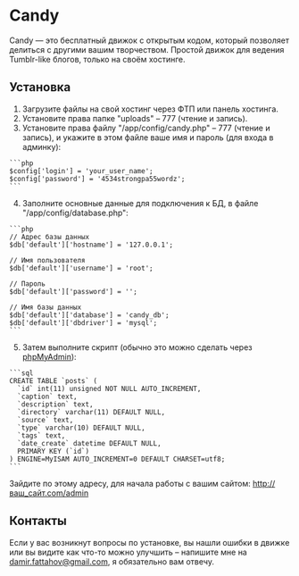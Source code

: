 Candy
=====

Candy — это бесплатный движок с открытым кодом, который позволяет делиться с другими вашим творчеством. Простой движок для ведения Tumblr-like блогов, только на своём хостинге.

## Установка
  1. Загрузите файлы на свой хостинг через ФТП или панель хостинга.
  2. Установите права папке "uploads" – 777 (чтение и запись).
  3. Установите права файлу "/app/config/candy.php" – 777 (чтение и запись), и укажите в этом файле ваше имя и пароль (для входа в админку):
   
    ```php
    $config['login'] = 'your_user_name';
    $config['password'] = '4534strongpa55wordz';
    ```
  4. Заполните основные данные для подключения к БД, в файле "/app/config/database.php":
  
    ```php
    // Адрес базы данных
    $db['default']['hostname'] = '127.0.0.1';
    
    // Имя пользователя
    $db['default']['username'] = 'root';
    
    // Пароль
    $db['default']['password'] = '';
    
    // Имя базы данных
    $db['default']['database'] = 'candy_db';
    $db['default']['dbdriver'] = 'mysql';
    ```
  5. Затем выполните скрипт (обычно это можно сделать через [phpMyAdmin](http://damir.in/projects/candy/images/create_table.png)):
   
    ```sql
    CREATE TABLE `posts` (
      `id` int(11) unsigned NOT NULL AUTO_INCREMENT,
      `caption` text,
      `description` text,
      `directory` varchar(11) DEFAULT NULL,
      `source` text,
      `type` varchar(10) DEFAULT NULL,
      `tags` text,
      `date_create` datetime DEFAULT NULL,
      PRIMARY KEY (`id`)
    ) ENGINE=MyISAM AUTO_INCREMENT=0 DEFAULT CHARSET=utf8;
    ```

Зайдите по этому адресу, для начала работы с вашим сайтом:
http://ваш_сайт.com/admin

## Контакты
Если у вас возникнут вопросы по установке, вы нашли ошибки в движке или вы видите как что-то можно улучшить – напишите мне на damir.fattahov@gmail.com, я обязательно вам отвечу.
